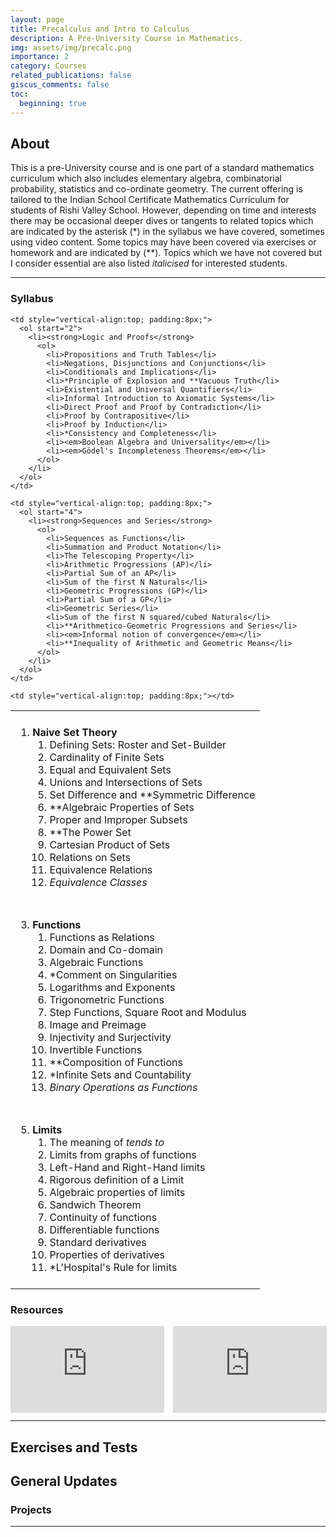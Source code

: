 ```yaml
---
layout: page
title: Precalculus and Intro to Calculus
description: A Pre-University Course in Mathematics.
img: assets/img/precalc.png
importance: 2
category: Courses
related_publications: false
giscus_comments: false
toc:
  beginning: true
---
```


## About

This is a pre-University course and is one part of a standard mathematics curriculum which also includes elementary algebra, combinatorial probability, statistics and co-ordinate geometry. The current offering is tailored to the Indian School Certificate Mathematics Curriculum for students of Rishi Valley School. However, depending on time and interests there may be occasional deeper dives or tangents to related topics which are indicated by the asterisk (\*) in the syllabus we have covered, sometimes using video content. Some topics may have been covered via exercises or homework and are indicated by (\*\*). Topics which we have not covered but I consider essential are also listed _italicised_ for interested students.

---

### Syllabus

<!-- prettier-ignore -->
<table>
  <tr>
    <td style="vertical-align:top; padding:8px;">
      <ol>
        <li><strong>Naive Set Theory</strong>
          <ol>
            <li>Defining Sets: Roster and Set-Builder</li>
            <li>Cardinality of Finite Sets</li>
            <li>Equal and Equivalent Sets</li>
            <li>Unions and Intersections of Sets</li>
            <li>Set Difference and **Symmetric Difference</li>
            <li>**Algebraic Properties of Sets</li>
            <li>Proper and Improper Subsets</li>
            <li>**The Power Set</li>
            <li>Cartesian Product of Sets</li>
            <li>Relations on Sets</li>
            <li>Equivalence Relations</li>
            <li><em>Equivalence Classes</em></li>
          </ol>
        </li>
      </ol>
    </td>

    <td style="vertical-align:top; padding:8px;">
      <ol start="2">
        <li><strong>Logic and Proofs</strong>
          <ol>
            <li>Propositions and Truth Tables</li>
            <li>Negations, Disjunctions and Conjunctions</li>
            <li>Conditionals and Implications</li>
            <li>*Principle of Explosion and **Vacuous Truth</li>
            <li>Existential and Universal Quantifiers</li>
            <li>Informal Introduction to Axiomatic Systems</li>
            <li>Direct Proof and Proof by Contradiction</li>
            <li>Proof by Contrapositive</li>
            <li>Proof by Induction</li>
            <li>*Consistency and Completeness</li>
            <li><em>Boolean Algebra and Universality</em></li>
            <li><em>Gödel's Incompleteness Theorems</em></li>
          </ol>
        </li>
      </ol>
    </td>

  </tr>

  <tr>
    <td style="vertical-align:top; padding:8px;">
      <ol start="3">
        <li><strong>Functions</strong>
          <ol>
            <li>Functions as Relations</li>
            <li>Domain and Co-domain</li>
            <li>Algebraic Functions</li>
            <li>*Comment on Singularities</li>
            <li>Logarithms and Exponents</li>
            <li>Trigonometric Functions</li>
            <li>Step Functions, Square Root and Modulus</li>
            <li>Image and Preimage</li>
            <li>Injectivity and Surjectivity</li>
            <li>Invertible Functions</li>
            <li>**Composition of Functions</li>
            <li>*Infinite Sets and Countability</li>
            <li><em>Binary Operations as Functions</em></li>
          </ol>
        </li>
      </ol>
    </td>

    <td style="vertical-align:top; padding:8px;">
      <ol start="4">
        <li><strong>Sequences and Series</strong>
          <ol>
            <li>Sequences as Functions</li>
            <li>Summation and Product Notation</li>
            <li>The Telescoping Property</li>
            <li>Arithmetic Progressions (AP)</li>
            <li>Partial Sum of an AP</li>
            <li>Sum of the first N Naturals</li>
            <li>Geometric Progressions (GP)</li>
            <li>Partial Sum of a GP</li>
            <li>Geometric Series</li>
            <li>Sum of the first N squared/cubed Naturals</li>
            <li>**Arithmetico-Geometric Progressions and Series</li>
            <li><em>Informal notion of convergence</em></li>
            <li>**Inequality of Arithmetic and Geometric Means</li>
          </ol>
        </li>
      </ol>
    </td>

  </tr>

  <tr>
    <td style="vertical-align:top; padding:8px;">
      <ol start="5">
        <li><strong>Limits</strong> 
          <ol>
            <li>The meaning of <em>tends to</em></li> 
            <li>Limits from graphs of functions</li>
            <li>Left-Hand and Right-Hand limits</li>  
            <li>Rigorous definition of a Limit</li>
            <li>Algebraic properties of limits</li>  
            <li>Sandwich Theorem</li> 
            <li>Continuity of functions</li> 
            <li>Differentiable functions</li> 
            <li>Standard derivatives</li>
            <li>Properties of derivatives</li> 
            <li>*L'Hospital's Rule for limits</li> 
          </ol>
        </li>
      </ol>
    </td>

    <td style="vertical-align:top; padding:8px;"></td>

  </tr>
</table>

### Resources

<style>
  /* grid that places two columns on wide screens, 1 column on small screens */
  .pdf-grid {
    display: grid;
    grid-template-columns: repeat(2, 1fr); /* two equal columns */
    gap: 16px;
    align-items: start;
    max-width: 1200px;
    margin: 0 auto;
  }

  /* keep your original aspect-ratio trick per item */
  .pdf-container {
    position: relative;
    padding-top: 56.25%; /* 16:9 ratio */
    height: 0;
  }
  .pdf-container iframe,
  .pdf-container embed,
  .pdf-container object {
    position: absolute;
    top: 0;
    left: 0;
    width: 100%;
    height: 100%;
    border: 1px solid #ddd;
  }

  /* stack on small screens */
  @media (max-width: 800px) {
    .pdf-grid {
      grid-template-columns: 1fr;
    }
  }
</style>

<div class="pdf-grid">
  <div class="pdf-container" aria-label="PDF 1">
    <iframe src="https://www.stitz-zeager.com/szprecalculus07042013.pdf"
            title="Precalculus — Stitz & Zeager"
            frameborder="0"
            loading="lazy"></iframe>
  </div>

  <div class="pdf-container" aria-label="PDF 2">
    <iframe src="https://ocw.mit.edu/courses/res-18-001-calculus-fall-2023/mitres_18_001_f17_full_book.pdf"
            title="Calculus — Gilbert Strang"
            frameborder="0"
            loading="lazy"></iframe>
  </div>
</div>

---

## Exercises and Tests

## General Updates

### Projects

---
